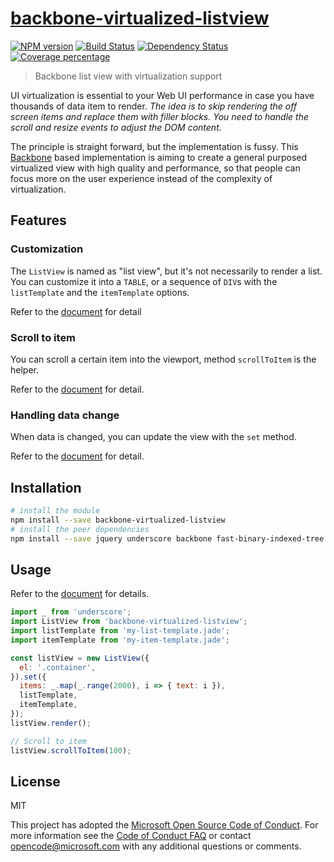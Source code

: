 # [backbone-virtualized-listview][git-repo]
  [![NPM version][npm-image]][npm-url]
  [![Build Status][travis-image]][travis-url]
  [![Dependency Status][daviddm-image]][daviddm-url]
  [![Coverage percentage][coveralls-image]][coveralls-url]
> Backbone list view with virtualization support

UI virtualization is essential to your Web UI performance in case you have
thousands of data item to render. *The idea is to skip rendering the off screen
items and replace them with filler blocks. You need to handle the scroll and
resize events to adjust the DOM content.*

The principle is straight forward, but the implementation is fussy. This
[Backbone][backbonejs] based implementation is aiming to create a general
purposed virtualized view with high quality and performance, so that people can
focus more on the user experience instead of the complexity of virtualization.

## Features

### Customization
The `ListView` is named as "list view", but it's not necessarily to render a
list. You can customize it into a `TABLE`, or a sequence of `DIV`s with the
`listTemplate` and the `itemTemplate` options.

Refer to the [document][docs-list-view] for detail

### Scroll to item
You can scroll a certain item into the viewport, method `scrollToItem` is
the helper.

Refer to the [document][docs-scroll-to-item] for detail.

### Handling data change
When data is changed, you can update the view with the `set` method.

Refer to the [document][docs-set] for detail.

## Installation
```bash
# install the module
npm install --save backbone-virtualized-listview
# install the peer dependencies
npm install --save jquery underscore backbone fast-binary-indexed-tree
```

## Usage

Refer to the [document][docs] for details.

```javascript
import _ from 'underscore';
import ListView from 'backbone-virtualized-listview';
import listTemplate from 'my-list-template.jade';
import itemTemplate from 'my-item-template.jade';

const listView = new ListView({
  el: '.container',
}).set({
  items: _.map(_.range(2000), i => { text: i }),
  listTemplate,
  itemTemplate,
});
listView.render();

// Scroll to item
listView.scrollToItem(100);
```

## License

MIT

This project has adopted the [Microsoft Open Source Code of Conduct][ms-code-of-conduct].
For more information see the [Code of Conduct FAQ][ms-code-of-conduct-faq]
or contact [opencode@microsoft.com][ms-mailto] with any additional questions or comments.

[backbonejs]: http://backbonejs.org/
[docs]: https://microsoft.github.io/backbone-virtualized-listview/
[docs-list-view]: https://microsoft.github.io/backbone-virtualized-listview/ListView.html
[docs-scroll-to-item]: https://microsoft.github.io/backbone-virtualized-listview/ListView.html#scrollToItem__anchor
[docs-set]: https://microsoft.github.io/backbone-virtualized-listview/ListView.html#set__anchor

[ms-code-of-conduct]: https://opensource.microsoft.com/codeofconduct/
[ms-code-of-conduct-faq]: https://opensource.microsoft.com/codeofconduct/faq/
[ms-mailto]: mailto:opencode@microsoft.com

[git-repo]: https://github.com/Microsoft/backbone-virtualized-listview
[npm-image]: https://badge.fury.io/js/backbone-virtualized-listview.svg
[npm-url]: https://npmjs.org/package/backbone-virtualized-listview
[travis-image]: https://travis-ci.org/Microsoft/backbone-virtualized-listview.svg?branch=master
[travis-url]: https://travis-ci.org/Microsoft/backbone-virtualized-listview
[daviddm-image]: https://david-dm.org/Microsoft/backbone-virtualized-listview.svg?theme=shields.io
[daviddm-url]: https://david-dm.org/Microsoft/backbone-virtualized-listview
[coveralls-image]: https://coveralls.io/repos/Microsoft/backbone-virtualized-listview/badge.svg
[coveralls-url]: https://coveralls.io/r/Microsoft/backbone-virtualized-listview
